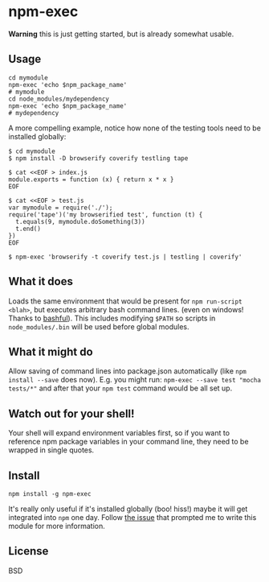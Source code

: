 # npm-exec

**Warning** this is just getting started, but is already somewhat usable.

## Usage

```
cd mymodule
npm-exec 'echo $npm_package_name'
# mymodule
cd node_modules/mydependency
npm-exec 'echo $npm_package_name'
# mydependency
```

A more compelling example, notice how none of the testing tools need to be installed globally:

```
$ cd mymodule
$ npm install -D browserify coverify testling tape

$ cat <<EOF > index.js
module.exports = function (x) { return x * x }
EOF

$ cat <<EOF > test.js
var mymodule = require('./');
require('tape')('my browserified test', function (t) {
  t.equals(9, mymodule.doSomething(3))
  t.end()
})
EOF

$ npm-exec 'browserify -t coverify test.js | testling | coverify'
```

## What it does

Loads the same environment that would be present for `npm run-script <blah>`,
but executes arbitrary bash command lines. (even on windows! Thanks to
[bashful](https://github.com/substack/bashful)). This includes modifying
`$PATH` so scripts in `node_modules/.bin` will be used before global modules.

## What it might do

Allow saving of command lines into package.json automatically (like `npm install
--save` does now). E.g. you might run: `npm-exec --save test "mocha tests/*"`
and after that your `npm test` command would be all set up.

## Watch out for your shell!

Your shell will expand environment variables first, so if you want to reference
npm package variables in your command line, they need to be wrapped in single
quotes.

## Install

`npm install -g npm-exec`

It's really only useful if it's installed globally (boo! hiss!) maybe it will get
integrated into `npm` one day. Follow [the issue][issue-3313] that prompted me
to write this module for more information.

[issue-3313]: https://github.com/isaacs/npm/issues/3313

## License

BSD

